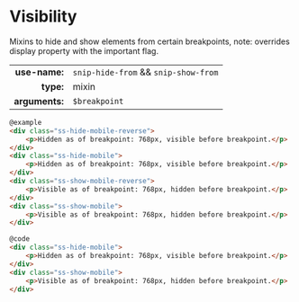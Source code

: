 # Visibility

Mixins to hide and show elements from certain breakpoints, note: overrides display property with the important flag.

|  |  |
| ---: | --- |
| **use-name:** | `snip-hide-from` && `snip-show-from` |
| **type:** | mixin |
| **arguments:** | `$breakpoint`|


```html
@example
<div class="ss-hide-mobile-reverse">
    <p>Hidden as of breakpoint: 768px, visible before breakpoint.</p>
</div>
<div class="ss-hide-mobile">
    <p>Hidden as of breakpoint: 768px, visible before breakpoint.</p>
</div>
<div class="ss-show-mobile-reverse">
    <p>Visible as of breakpoint: 768px, hidden before breakpoint.</p>
</div>
<div class="ss-show-mobile">
    <p>Visible as of breakpoint: 768px, hidden before breakpoint.</p>
</div>
```

```html
@code
<div class="ss-hide-mobile">
    <p>Hidden as of breakpoint: 768px, visible before breakpoint.</p>
</div>
<div class="ss-show-mobile">
    <p>Visible as of breakpoint: 768px, hidden before breakpoint.</p>
</div>
```
